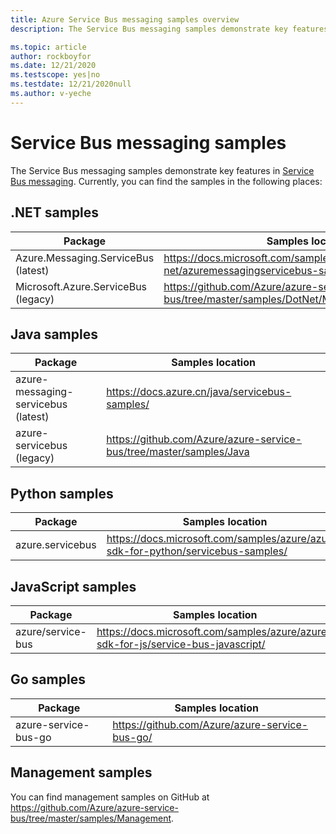 ```yaml
---
title: Azure Service Bus messaging samples overview
description: The Service Bus messaging samples demonstrate key features in Azure Service Bus messaging. Provides links to samples on GitHub. 

ms.topic: article
author: rockboyfor
ms.date: 12/21/2020
ms.testscope: yes|no
ms.testdate: 12/21/2020null
ms.author: v-yeche
---
```


# Service Bus messaging samples
The Service Bus messaging samples demonstrate key features in [Service Bus messaging](https://www.azure.cn/home/features/service-bus/). Currently, you can find the samples in the following places:

## .NET samples

| Package | Samples location | 
| ------- | ---------------- | 
| Azure.Messaging.ServiceBus (latest) | https://docs.microsoft.com/samples/azure/azure-sdk-for-net/azuremessagingservicebus-samples/ | 
| Microsoft.Azure.ServiceBus (legacy) |  https://github.com/Azure/azure-service-bus/tree/master/samples/DotNet/Microsoft.Azure.ServiceBus |

## Java samples
| Package | Samples location | 
| ------- | ---------------- | 
| azure-messaging-servicebus (latest) | https://docs.azure.cn/java/servicebus-samples/ |
| azure-servicebus (legacy) | https://github.com/Azure/azure-service-bus/tree/master/samples/Java |

## Python samples
| Package | Samples location |
| -------------------- | ----------------------- |
| azure.servicebus | https://docs.microsoft.com/samples/azure/azure-sdk-for-python/servicebus-samples/ |

## JavaScript samples
| Package | Samples location | 
| ------- | ---------------- | 
| azure/service-bus | https://docs.microsoft.com/samples/azure/azure-sdk-for-js/service-bus-javascript/ | 

## Go samples
| Package | Samples location | 
| ------- | ---------------- | 
| azure-service-bus-go | https://github.com/Azure/azure-service-bus-go/ |

## Management samples
You can find management samples on GitHub at https://github.com/Azure/azure-service-bus/tree/master/samples/Management.




<!-- Update_Description: new article about service bus samples -->
<!--NEW.date: 12/21/2020-->